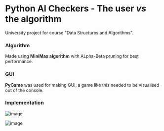 # Python AI Checkers - The user _vs_ the algorithm
University project for course "Data Structures and Algorithms". 

### Algorithm
Made using **MiniMax algorithm** with ALpha-Beta pruning for best performance. 

### GUI
**PyGame** was used for making GUI, a game like this needed to be visualised out of the console.



### Implementation
![image](https://github.com/user-attachments/assets/be8ae32a-c2a4-4f74-93fb-ea0dfe79ff10)

![image](https://github.com/user-attachments/assets/fcd06035-c863-455b-ab79-d409495b4830)
